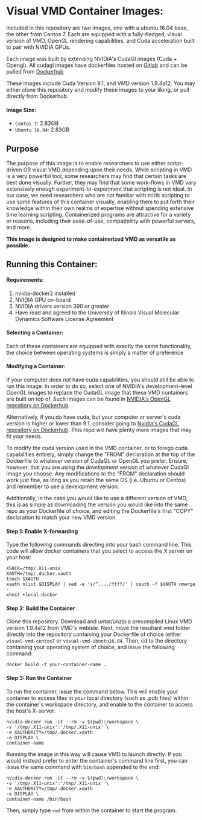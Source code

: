 # Visual VMD Container Images:

Included in this repository are two images, one with a ubuntu 16.04 base, the other from Centos 7. Each are equipped with a fully-fledged, visual version of VMD, OpenGL rendering capabilities, and Cuda acceleration built to pair with NVIDIA GPUs.

Each image was built by extending NVIDIA's CudaGl images (Cuda + Opengl). All cudagl images have dockerfiles hosted on [Gitlab](https://gitlab.com/nvidia/cudagl) and can be pulled from [Dockerhub](https://hub.docker.com/r/nvidia/cudagl/) 

These images include Cuda Version 9.1, and VMD version 1.9.4a12. You may either clone this repository and modify these images to your liking, or pull directly from Dockerhub. 

#### Image Size:
- `Centos 7`: 2.83GB
- `Ubuntu 16.04`: 2.83GB

## Purpose
The purpose of this image is to enable researchers to use either script-driven OR visual VMD depending upon their needs. While scripting in VMD is a very powerful tool, some researchers may find that certain tasks are best done visually. Further, they may find that some work-flows in VMD vary extensively enough experiment-to-experiment that scripting is not ideal. In our case, we need researchers who are not familiar with tcl/tk scripting to use some features of this container visually, enabling them to put forth their knowledge within their own realms of expertise without spending extensive time learning scripting. Containerized programs are attractive for a variety or reasons, including their ease-of-use, compatibility with powerful servers, and more. 

**This image is designed to make containerized VMD as versatile as possible.**

## Running this Container:

#### Requirements:
1. nvidia-docker2 installed
2. NVIDIA GPU on-board
3. NVIDIA drivers version 390 or greater
5. Have read and agreed to the University of Illinois Visual Molecular Dynamics Software License Agreement 

#### Selecting a Container:
Each of these containers are equipped with exactly the same functionality, the choice between operating systems is simply a matter of preference

#### Modifying a Container:
If your computer does not have cuda capabilities, you should still be able to run this image. In order to do so, select one of NVIDIA's development-level OpenGL images to replace the CudaGL image that these VMD containers are built on top of. Such images can be found in [NVIDIA's OpenGL repostiory on Dockerhub](https://hub.docker.com/r/nvidia/opengl). 

Alternatively, if you do have cuda, but your computer or server's cuda version is higher or lower than 9.1, consider going to [Nvidia's CudaGL repository on Dockerhub](https://hub.docker.com/r/nvidia/cudagl/). This repo will have plenty more images that may fit your needs. 

To modify the cuda version used in the VMD container, or to forego cuda capabilities entirely, simply change the "FROM" declaration at the top of the Dockerfile to whatever version of CudaGL or OpenGL you prefer. Ensure, however, that you are using the *development version* of whatever CudaGl image you choose. Any modifications to the "FROM" declaration should work just fine, as long as you retain the same OS (i.e. Ubuntu or Centos) and remember to use a development version.

Additionally, in the case you would like to use a different version of VMD, this is as simple as downloading the version you would like into the same repo as your Dockerfile of choice, and editing the Dockerfile's first "COPY" declaration to match your new VMD version.

#### Step 1: Enable X-forwarding
Type the following commands directing into your bash command line. This code will allow docker containers that you select to access the X server on your host:

	XSOCK=/tmp/.X11-unix
	XAUTH=/tmp/.docker.xauth
	touch $XAUTH
	xauth nlist $DISPLAY | sed -e 's/^..../ffff/' | xauth -f $XAUTH nmerge -
	xhost +local:docker


#### Step 2: Build the Container
Clone this repository. Download and untar/unzip a precompiled Linux VMD version 1.9.4a12 from VMD's webiste. Next, move the resultant vmd folder directly into the repository containing your Dockerfile of choice (either `visual-vmd-centos7` or `visual-vmd-ubuntu16.04`. Then, cd to the directory containing your operating system of choice, and issue the following command:
	
	docker build -t your-container-name .
	
#### Step 3: Run the Container
To run the container, issue the command below. This will enable your container to access files in your local directory (such as .pdb files) within the container's workspace directory, and enable to the container to access the host's X-server.

	nvidia-docker run -it --rm -v $(pwd):/workspace \
	-v '/tmp/.X11-unix':'/tmp/.X11-unix' \
	-e XAUTHORITY=/tmp/.docker.xauth   
	-e DISPLAY \
	container-name
	
Running the image in this way will cause VMD to launch directly. If you would instead prefer to enter the container's command line first, you can issue the same command with `bin/bash` appended to the end:

	nvidia-docker run -it --rm -v $(pwd):/workspace \
	-v '/tmp/.X11-unix':'/tmp/.X11-unix' \
	-e XAUTHORITY=/tmp/.docker.xauth 
	-e DISPLAY \
	container-name /bin/bash

Then, simply type `vmd` from within the container to start the program.
